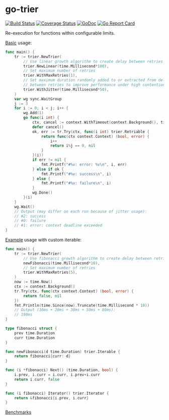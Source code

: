 # go-trier

[![Build Status](https://travis-ci.com/da440dil/go-trier.svg?branch=master)](https://travis-ci.com/da440dil/go-trier)
[![Coverage Status](https://coveralls.io/repos/github/da440dil/go-trier/badge.svg?branch=master)](https://coveralls.io/github/da440dil/go-trier?branch=master)
[![GoDoc](https://godoc.org/github.com/da440dil/go-trier?status.svg)](https://godoc.org/github.com/da440dil/go-trier)
[![Go Report Card](https://goreportcard.com/badge/github.com/da440dil/go-trier)](https://goreportcard.com/report/github.com/da440dil/go-trier)

Re-execution for functions within configurable limits.

[Basic](./examples/linear/main.go) usage:

```go
func main() {
	tr := trier.NewTrier(
		// Use linear growth algorithm to create delay between retries
		trier.NewLinear(time.Millisecond*100),
		// Set maximum number of retries
		trier.WithMaxRetries(1),
		// Set maximum duration randomly added to or extracted from delay
		// between retries to improve performance under high contention
		trier.WithJitter(time.Millisecond*50),
	)
	var wg sync.WaitGroup
	j := 3
	for i := 0; i < j; i++ {
		wg.Add(1)
		go func(i int) {
			ctx, cancel := context.WithTimeout(context.Background(), time.Millisecond*100)
			defer cancel()
			ok, err := tr.Try(ctx, func(i int) trier.Retriable {
				return func(ctx context.Context) (bool, error) {
					i++
					return i%j == 0, nil
				}
			}(i))
			if err != nil {
				fmt.Printf("#%v: error: %v\n", i, err)
			} else if ok {
				fmt.Printf("#%v: success\n", i)
			} else {
				fmt.Printf("#%v: failure\n", i)
			}
			wg.Done()
		}(i)
	}
	wg.Wait()
	// Output (may differ on each run because of jitter usage):
	// #2: success
	// #0: failure
	// #1: error: context deadline exceeded
}
```

[Example](./examples/fibonacci/main.go) usage with custom iterable:

```go
func main() {
	tr := trier.NewTrier(
		// Use fibonacci growth algorithm to create delay between retries
		newFibonacci(time.Millisecond*10),
		// Set maximum number of retries
		trier.WithMaxRetries(5),
	)
	now := time.Now()
	ctx := context.Background()
	tr.Try(ctx, func(ctx context.Context) (bool, error) {
		return false, nil
	})
	fmt.Println(time.Since(now).Truncate(time.Millisecond * 10))
	// Output (10ms + 20ms + 30ms + 50ms + 80ms):
	// 190ms
}

type fibonacci struct {
	prev time.Duration
	curr time.Duration
}

func newFibonacci(d time.Duration) trier.Iterable {
	return fibonacci{curr: d}
}

func (i *fibonacci) Next() (time.Duration, bool) {
	i.prev, i.curr = i.curr, i.prev+i.curr
	return i.curr, false
}

func (i fibonacci) Iterator() trier.Iterator {
	return &fibonacci{i.prev, i.curr}
}
```

[Benchmarks](./benchmarks.md)
